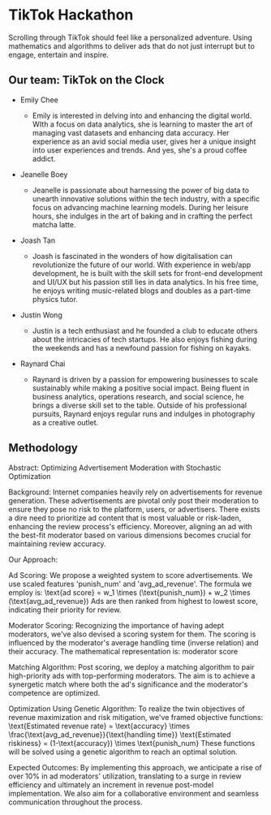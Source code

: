# TikTok Hackathon

Scrolling through TikTok should feel like a personalized adventure. Using mathematics and algorithms to deliver ads that do not just interrupt but to engage, entertain and inspire.

## Our team: TikTok on the Clock

- Emily Chee

  - Emily is interested in delving into and enhancing the digital world. WIth a focus on data analytics, she is learning to master the art of managing vast datasets and enhancing data accuracy. Her experience as an avid social media user, gives her a unique insight into user experiences and trends. And yes, she's a proud coffee addict.

- Jeanelle Boey

  - Jeanelle is passionate about harnessing the power of big data to unearth innovative solutions within the tech industry, with a specific focus on advancing machine learning models. During her leisure hours, she indulges in the art of baking and in crafting the perfect matcha latte.

- Joash Tan

  - Joash is fascinated in the wonders of how digitalisation can revolutionize the future of our world. With experience in web/app development, he is built with the skill sets for front-end development and UI/UX but his passion still lies in data analytics. In his free time, he enjoys writing music-related blogs and doubles as a part-time physics tutor.

- Justin Wong

  - Justin is a tech enthusiast and he founded a club to educate others about the intricacies of tech startups. He also enjoys fishing during the weekends and has a newfound passion for fishing on kayaks.

- Raynard Chai

  - Raynard is driven by a passion for empowering businesses to scale sustainably while making a positive social impact. Being fluent in business analytics, operations research, and social science, he brings a diverse skill set to the table. Outside of his professional pursuits, Raynard enjoys regular runs and indulges in photography as a creative outlet.

## Methodology

Abstract: Optimizing Advertisement Moderation with Stochastic Optimization

Background:
Internet companies heavily rely on advertisements for revenue generation. These advertisements are pivotal only post their moderation to ensure they pose no risk to the platform, users, or advertisers. There exists a dire need to prioritize ad content that is most valuable or risk-laden, enhancing the review process's efficiency. Moreover, aligning an ad with the best-fit moderator based on various dimensions becomes crucial for maintaining review accuracy.

Our Approach:

Ad Scoring:
We propose a weighted system to score advertisements. We use scaled features 'punish_num' and 'avg_ad_revenue'. The formula we employ is:
\text{ad score} = w_1 \times (\text{punish_num}) + w_2 \times (\text{avg_ad_revenue})
Ads are then ranked from highest to lowest score, indicating their priority for review.

Moderator Scoring:
Recognizing the importance of having adept moderators, we've also devised a scoring system for them. The scoring is influenced by the moderator's average handling time (inverse relation) and their accuracy. The mathematical representation is:
moderator score

Matching Algorithm:
Post scoring, we deploy a matching algorithm to pair high-priority ads with top-performing moderators. The aim is to achieve a synergetic match where both the ad's significance and the moderator's competence are optimized.

Optimization Using Genetic Algorithm:
To realize the twin objectives of revenue maximization and risk mitigation, we've framed objective functions:
\text{Estimated revenue rate} = \text{accuracy} \times \frac{\text{avg_ad_revenue}}{\text{handling time}}
\text{Estimated riskiness} = (1-\text{accuracy}) \times \text{punish_num}
These functions will be solved using a genetic algorithm to reach an optimal solution.

Expected Outcomes:
By implementing this approach, we anticipate a rise of over 10% in ad moderators' utilization, translating to a surge in review efficiency and ultimately an increment in revenue post-model implementation. We also aim for a collaborative environment and seamless communication throughout the process.
